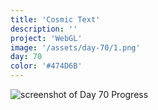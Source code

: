 ```yaml
---
title: 'Cosmic Text'
description: ''
project: 'WebGL'
image: '/assets/day-70/1.png'
day: 70
color: '#474D6B'
---
```


![screenshot of Day 70 Progress](/assets/day-70/1.png)
